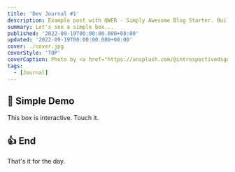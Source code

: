 ```yaml
---
title: 'Dev Journal #1'
description: Example post with QWER - Simply Awesome Blog Starter. Built using SvelteKit and Love.
summary: Let's see a simple box...
published: '2022-09-19T00:00:00.000+08:00'
updated: '2022-09-19T00:00:00.000+08:00'
cover: ./cover.jpg
coverStyle: 'TOP'
coverCaption: Photo by <a href="https://unsplash.com/@introspectivedsgn?utm_source=unsplash&utm_medium=referral&utm_content=creditCopyText">Erik Mclean</a> on <a href="https://unsplash.com/s/photos/game?utm_source=unsplash&utm_medium=referral&utm_content=creditCopyText">Unsplash</a>
tags:
  - [Journal]
---
```

<script lang="ts">
  import BoxCanvas from '$custom/boxCanvas.svelte'
</script>

## 🎲 Simple Demo

This box is interactive. Touch it.

<BoxCanvas/>

## 👍 End

That's it for the day.
